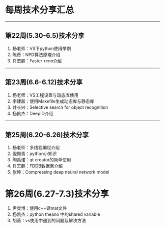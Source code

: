 # 每周技术分享汇总
---
## 第22周(5.30-6.5)技术分享
1. 杨老师：VS下python使用举例
2. 陈奇：NPD算法原理介绍
3. 肖志鹏：Faster-rcnn介绍

---

## 第23周(6.6-6.12)技术分享
1. 杨老师：VS工程设置与动态库使用
2. 李建超：使用Makefile生成动态库与静态库
3. 井长兴：Selective search for object recognition
4. 杨凯杰：DeepID介绍

---

## 第25周(6.20-6.26)技术分享
1. 杨老师：多线程编程介绍
2. 倪佩青：python小知识
3. 陶禹诺：qt creator的简单使用
4. 肖志鹏：FDDB数据集介绍
5. 张坤：Compressing deep neural network model

# 第26周(6.27-7.3)技术分享
1. 尹奕博：使用c++读mat文件
2. 杨凯杰：python theano 中的shared variable
3. 胡葵：vs使用中遇到的问题及解决方法
